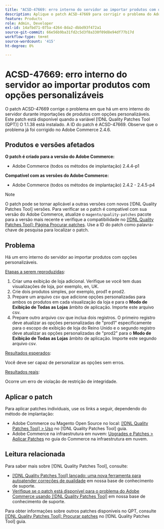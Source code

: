 ```yaml
---
title: "ACSD-47669: erro interno do servidor ao importar produtos com opções personalizáveis"
description: Aplique o patch ACSD-47669 para corrigir o problema do Adobe Commerce em que há um erro interno do servidor durante a importação de produtos com opções personalizáveis.
feature: Products
role: Admin, Developer
exl-id: 14afbd71-075a-4264-8da2-dbbd93f472a1
source-git-commit: 66e56b9ba31fd2c5d3f8a330f09d8e94df77b17d
workflow-type: tm+mt
source-wordcount: '415'
ht-degree: 0%

---
```


# ACSD-47669: erro interno do servidor ao importar produtos com opções personalizáveis

O patch ACSD-47669 corrige o problema em que há um erro interno do servidor durante importações de produtos com opções personalizáveis. Este patch está disponível quando a variável [!DNL Quality Patches Tool (QPT)] O 1.1.38 está instalado. A ID do patch é ACSD-47669. Observe que o problema já foi corrigido no Adobe Commerce 2.4.6.

## Produtos e versões afetados

**O patch é criado para a versão do Adobe Commerce:**

* Adobe Commerce (todos os métodos de implantação) 2.4.4-p1

**Compatível com as versões do Adobe Commerce:**

* Adobe Commerce (todos os métodos de implantação) 2.4.2 - 2.4.5-p4

>[!NOTE]
>
>O patch pode se tornar aplicável a outras versões com novos [!DNL Quality Patches Tool] versões. Para verificar se o patch é compatível com sua versão do Adobe Commerce, atualize o `magento/quality-patches` pacote para a versão mais recente e verifique a compatibilidade no [[!DNL Quality Patches Tool]: Página Procurar patches](https://experienceleague.adobe.com/tools/commerce-quality-patches/index.html). Use a ID do patch como palavra-chave de pesquisa para localizar o patch.

## Problema

Há um erro interno do servidor ao importar produtos com opções personalizáveis.

<u>Etapas a serem reproduzidas</u>:

1. Criar uma exibição de loja adicional. Verifique se você tem duas visualizações de loja, por exemplo, en, UK.
1. Crie dois produtos simples, por exemplo, prod1 e prod2.
1. Prepare um arquivo csv que adicione opções personalizadas para ambos os produtos em cada visualização da loja e para o **Modo de Exibição de Todas as Lojas** âmbito de aplicação. Importe este arquivo csv.
1. Prepare outro arquivo csv que inclua dois registros. O primeiro registro deve atualizar as opções personalizadas de &quot;prod1&quot; especificamente para o escopo de exibição de loja do Reino Unido e o segundo registro deve atualizar as opções personalizadas de &quot;prod2&quot; para o **Modo de Exibição de Todas as Lojas** âmbito de aplicação. Importe este segundo arquivo csv.

<u>Resultados esperados</u>:

Você deve ser capaz de personalizar as opções sem erros.

<u>Resultados reais</u>:

Ocorre um erro de violação de restrição de integridade.

## Aplicar o patch

Para aplicar patches individuais, use os links a seguir, dependendo do método de implantação:

* Adobe Commerce ou Magento Open Source no local: [[!DNL Quality Patches Tool] > Uso](https://experienceleague.adobe.com/docs/commerce-operations/tools/quality-patches-tool/usage.html) no [!DNL Quality Patches Tool] guia.
* Adobe Commerce na infraestrutura em nuvem: [Upgrades e Patches > Aplicar Patches](https://experienceleague.adobe.com/docs/commerce-cloud-service/user-guide/develop/upgrade/apply-patches.html) no guia do Commerce na infraestrutura em nuvem.

## Leitura relacionada

Para saber mais sobre [!DNL Quality Patches Tool], consulte:

* [[!DNL Quality Patches Tool] lançado: uma nova ferramenta para autoatender correções de qualidade](/help/announcements/adobe-commerce-announcements/magento-quality-patches-released-new-tool-to-self-serve-quality-patches.md) em nossa base de conhecimento de suporte.
* [Verifique se o patch está disponível para o problema do Adobe Commerce usando [!DNL Quality Patches Tool]](/help/support-tools/patches-available-in-qpt-tool/check-patch-for-magento-issue-with-magento-quality-patches.md) em nossa base de conhecimento de suporte.

Para obter informações sobre outros patches disponíveis no QPT, consulte [[!DNL Quality Patches Tool]: Procurar patches](https://experienceleague.adobe.com/tools/commerce-quality-patches/index.html) no [!DNL Quality Patches Tool] guia.
